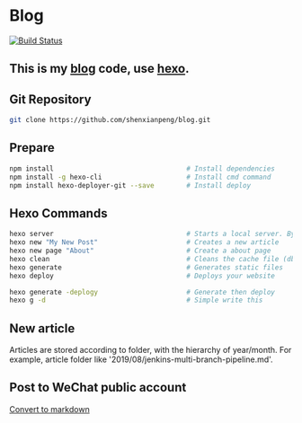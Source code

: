 # Blog

[![Build Status](https://www.travis-ci.org/shenxianpeng/blog.svg?branch=master)](https://www.travis-ci.org/shenxianpeng/blog)

## This is my [blog](https://shenxianpeng.github.io/) code, use [hexo](https://hexo.io).

## Git Repository

```bash
git clone https://github.com/shenxianpeng/blog.git
```

## Prepare

```bash
npm install                                 # Install dependencies
npm install -g hexo-cli                     # Install cmd command
npm install hexo-deployer-git --save        # Install deploy
```

## Hexo Commands

```bash
hexo server                                 # Starts a local server. By default, this is at http://localhost:4000/
hexo new "My New Post"                      # Creates a new article
hexo new page "About"                       # Create a about page
hexo clean                                  # Cleans the cache file (db.json) and generated files (public).
hexo generate                               # Generates static files
hexo deploy                                 # Deploys your website

hexo generate -deplogy                      # Generate then deploy
hexo g -d                                   # Simple write this
```

## New article

Articles are stored according to folder, with the hierarchy of year/month. For example, article folder like '2019/08/jenkins-multi-branch-pipeline.md'.

## Post to WeChat public account

[Convert to markdown](http://blog.didispace.com/tools/online-markdown/)
